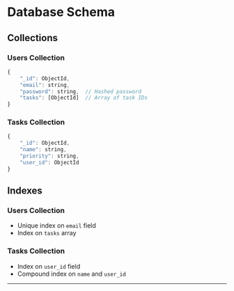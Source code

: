<!-- database.md -->
# Database Schema

## Collections

### Users Collection

```javascript
{
    "_id": ObjectId,
    "email": string,
    "password": string,  // Hashed password
    "tasks": [ObjectId]  // Array of task IDs
}
```

### Tasks Collection

```javascript
{
    "_id": ObjectId,
    "name": string,
    "priority": string,
    "user_id": ObjectId
}
```

## Indexes

### Users Collection
- Unique index on `email` field
- Index on `tasks` array

### Tasks Collection
- Index on `user_id` field
- Compound index on `name` and `user_id`

---